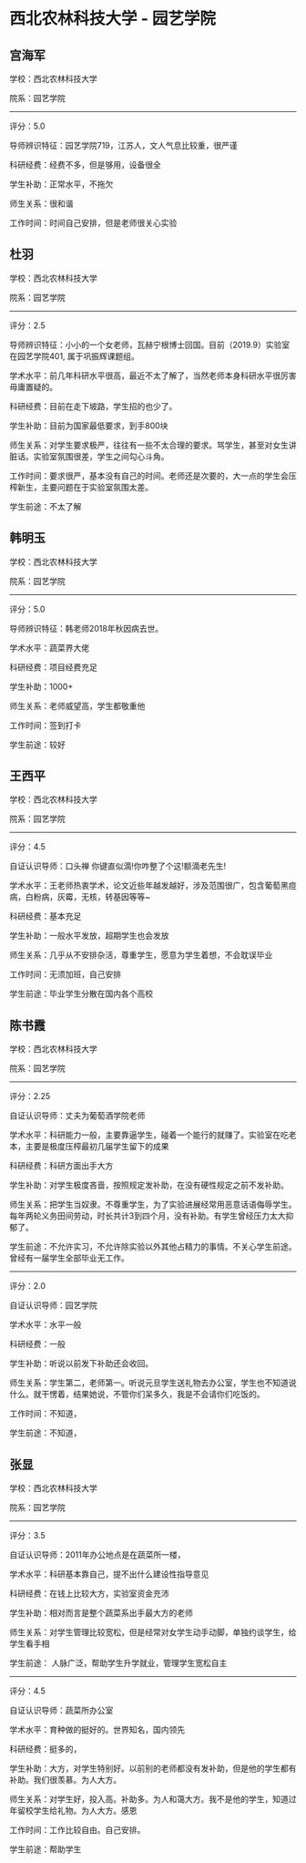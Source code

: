 # 西北农林科技大学 - 园艺学院

## 宫海军

学校：西北农林科技大学

院系：园艺学院

* * *

评分：5.0

导师辨识特征：园艺学院719，江苏人，文人气息比较重，很严谨

科研经费：经费不多，但是够用，设备很全

学生补助：正常水平，不拖欠

师生关系：很和谐

工作时间：时间自己安排，但是老师很关心实验

## 杜羽

学校：西北农林科技大学

院系：园艺学院

* * *

评分：2.5

导师辨识特征：小小的一个女老师，瓦赫宁根博士回国。目前（2019.9）实验室在园艺学院401, 属于巩振辉课题组。

学术水平：前几年科研水平很高，最近不太了解了，当然老师本身科研水平很厉害毋庸置疑的。

科研经费：目前在走下坡路，学生招的也少了。

学生补助：目前为国家最低要求，到手800块

师生关系：对学生要求极严，往往有一些不太合理的要求。骂学生，甚至对女生讲脏话。实验室氛围很差，学生之间勾心斗角。

工作时间：要求很严，基本没有自己的时间。老师还是次要的，大一点的学生会压榨新生，主要问题在于实验室氛围太差。

学生前途：不太了解

## 韩明玉

学校：西北农林科技大学

院系：园艺学院

* * *

评分：5.0

导师辨识特征：韩老师2018年秋因病去世。

学术水平：蔬菜界大佬

科研经费：项目经费充足

学生补助：1000+

师生关系：老师威望高，学生都敬重他

工作时间：签到打卡

学生前途：较好

## 王西平

学校：西北农林科技大学

院系：园艺学院

* * *

评分：4.5

自证认识导师：口头禅 你键直似滴!你咋整了个这!额滴老先生!

学术水平：王老师热衷学术，论文近些年越发越好，涉及范围很广，包含葡萄黑痘病，白粉病，灰霉，无核，转基因等等~

科研经费：基本充足

学生补助：一般水平发放，超期学生也会发放

师生关系：几乎从不安排杂活，尊重学生，愿意为学生着想，不会耽误毕业

工作时间：无须加班，自己安排

学生前途：毕业学生分散在国内各个高校

## 陈书霞

学校：西北农林科技大学

院系：园艺学院

* * *

评分：2.25

自证认识导师：丈夫为葡萄酒学院老师

学术水平：科研能力一般，主要靠逼学生，碰着一个能行的就赚了。实验室在吃老本，主要是极度压榨最初几届学生留下的成果

科研经费：科研方面出手大方

学生补助：对学生极度吝啬，按照规定发补助，在没有硬性规定之前不发补助。

师生关系：把学生当奴隶。不尊重学生，为了实验进展经常用恶意话语侮辱学生。每年两轮义务田间劳动，时长共计3到四个月，没有补助。有学生曾经压力太大抑郁了。

学生前途：不允许实习，不允许除实验以外其他占精力的事情。不关心学生前途。曾经有一届学生全部毕业无工作。

* * *

评分：2.0

自证认识导师：园艺学院

学术水平：水平一般

科研经费：一般

学生补助：听说以前发下补助还会收回。

师生关系：学生第二，老师第一。听说元旦学生送礼物去办公室，学生也不知道说什么。就干愣着，结果她说，不管你们呆多久，我是不会请你们吃饭的。

工作时间：不知道，

学生前途：不知道，

## 张显

学校：西北农林科技大学

院系：园艺学院

* * *

评分：3.5

自证认识导师：2011年办公地点是在蔬菜所一楼，

学术水平：科研基本靠自己，提不出什么建设性指导意见

科研经费：在钱上比较大方，实验室资金充沛

学生补助：相对而言是整个蔬菜系出手最大方的老师

师生关系：对学生管理比较宽松，但是经常对女学生动手动脚，单独约谈学生，给学生看手相

学生前途：
人脉广泛，帮助学生升学就业，管理学生宽松自主

* * *

评分：4.5

自证认识导师：蔬菜所办公室

学术水平：育种做的挺好的。世界知名，国内领先

科研经费：挺多的，

学生补助：大方，对学生特别好。以前别的老师都没有发补助，但是他的学生都有补助。我们很羡慕。为人大方。

师生关系：对学生好，投入高。补助多。为人和蔼大方。我不是他的学生，知道过年留校学生给礼物。为人大方。感恩

工作时间：工作比较自由。自己安排。

学生前途：帮助学生